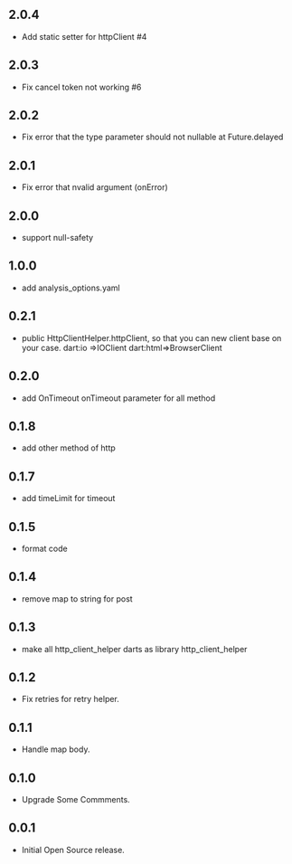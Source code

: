 ## 2.0.4

* Add static setter for httpClient #4

## 2.0.3

* Fix cancel token not working #6

## 2.0.2

* Fix error that the type parameter should not nullable at Future.delayed
## 2.0.1

* Fix error that nvalid argument (onError)
  
## 2.0.0

* support null-safety
  
## 1.0.0

* add analysis_options.yaml
## 0.2.1

* public HttpClientHelper.httpClient, so that you can new client base on your case.
  dart:io =>IOClient
  dart:html=>BrowserClient

## 0.2.0

* add OnTimeout onTimeout parameter for all method

## 0.1.8

* add other method of http

## 0.1.7

* add timeLimit for timeout

## 0.1.5

* format code

## 0.1.4

* remove map to string for post

## 0.1.3

* make all http_client_helper darts as library http_client_helper

## 0.1.2

* Fix retries for retry helper.

## 0.1.1

* Handle map body.

## 0.1.0

* Upgrade Some Commments.

## 0.0.1

* Initial Open Source release.